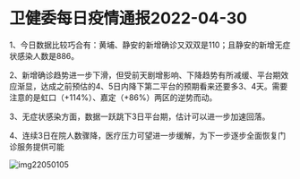 # 卫健委每日疫情通报2022-04-30

1、今日数据比较巧合有：黄埔、静安的新增确诊又双双是110；且静安的新增无症状感染人数是886。

2、新增确诊趋势进一步下滑，但受前天剧增影响、下降趋势有所减缓、平台期效应渐显，达成之前预估的4、5日内降下第二平台的预期看来还要多3、4天。需要注意的是虹口（+114%）、嘉定（+86%）两区的逆势而动。

3、无症状感染方面，数据一跃跳下3日平台期，估计可以进一步加速回落。

4、连续3日在院人数骤降，医疗压力可望进一步缓解，为下一步逐步全面恢复门诊服务提供可能

<img decoding="async" src="https://i0.wp.com/s2.loli.net/2022/05/02/tCQxMFbkq6ApZv3.jpg?w=640&#038;ssl=1" alt="img22050105" data-recalc-dims="1" />

